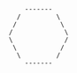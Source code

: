          -------
       /         \
      /           \
     /             \
     \             /
      \           /
       \         /
         -------
